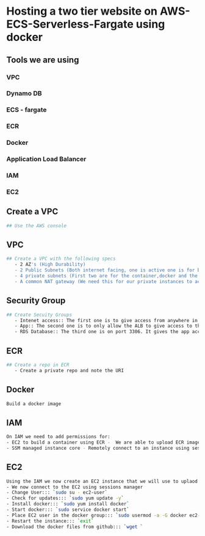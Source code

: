 # Hosting a two tier website on AWS-ECS-Serverless-Fargate using docker
## Tools we are using
### VPC
### Dynamo DB
### ECS - fargate
### ECR
### Docker
### Application Load Balancer
### IAM
### EC2
## Create a VPC
```sh
## Use the AWS console
```
## VPC
```sh
## Create a VPC with the following specs
   - 2 AZ's (High Durability)
   - 2 Public Subnets (Both internet facing, one is active one is for back up)
   - 4 private subnets (First two are for the container,docker and the database and the other two are backup )
   - A common NAT gateway (We need this for our private instances to access the net)
```
## Security Group
```sh
## Create Secuity Groups
   - Intenet access:: The first one is to give access from anywhere in the internet http: (0.0.0.0/0)
   - App:: The second one is to only allow the ALB to give access to the Containers
   - RDS Database:: The third one is on port 3306. It gives the app access to the RDS database
```
## ECR
```sh
## Create a repo in ECR
   - Create a private repo and note the URI
```
## Docker
```sh
Build a docker image
```
## IAM
```sh
On IAM we need to add permissions for:
- EC2 to build a container using ECR -  We are able to upload ECR images >EC2InstanceProfileForImageBuilderECRContainerBuilds 
- SSM managed instance core - Remotely connect to an instance using sessions manager >AmazonSSMManagedInstanceCore
```
## EC2
```sh
Using the IAM we now create an EC2 instance that we will use to uplaod our docker file and upload content to ECR
- We now connect to the EC2 using sessions manager
- Change User::: `sudo su - ec2-user`
- Check for updates::: `sudo yum update -y`
- Install docker::: `sudo yum install docker`
- Start docker::: `sudo service docker start`
- Place EC2 user in the docker group::: `sudo usermod -a -G docker ec2-user`
- Restart the instance::: `exit`
- Download the docker files from github::: `wget `
```
